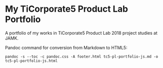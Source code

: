 # My TiCorporate5 Product Lab Portfolio

A portfolio of my works in TiCorporate5 Product Lab 2018 project studies at JAMK.

Pandoc command for conversion from Markdown to HTML5:

```
pandoc -s --toc -c pandoc.css -A footer.html tc5-pl-portfolio-js.md -o tc5-pl-portfolio-js.html
```